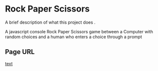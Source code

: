 # Rock Paper Scissors

A brief description of what this project does .

A javascript console Rock Paper Scissors game between a Computer with random choices and a human who enters a choice through a prompt

## Page URL
[text](https://alvin1284.github.io/game/)